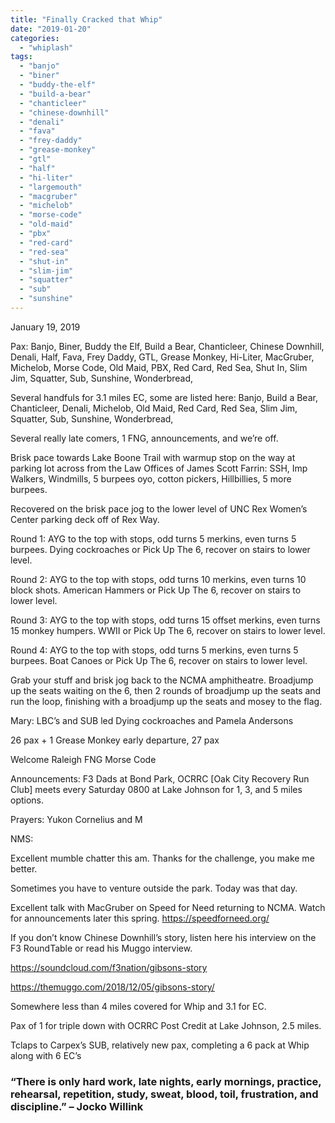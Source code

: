 ```yaml
---
title: "Finally Cracked that Whip"
date: "2019-01-20"
categories: 
  - "whiplash"
tags: 
  - "banjo"
  - "biner"
  - "buddy-the-elf"
  - "build-a-bear"
  - "chanticleer"
  - "chinese-downhill"
  - "denali"
  - "fava"
  - "frey-daddy"
  - "grease-monkey"
  - "gtl"
  - "half"
  - "hi-liter"
  - "largemouth"
  - "macgruber"
  - "michelob"
  - "morse-code"
  - "old-maid"
  - "pbx"
  - "red-card"
  - "red-sea"
  - "shut-in"
  - "slim-jim"
  - "squatter"
  - "sub"
  - "sunshine"
---
```


January 19, 2019

Pax: Banjo, Biner, Buddy the Elf, Build a Bear, Chanticleer, Chinese Downhill, Denali, Half, Fava, Frey Daddy, GTL, Grease Monkey, Hi-Liter, MacGruber, Michelob, Morse Code, Old Maid, PBX, Red Card, Red Sea, Shut In, Slim Jim, Squatter, Sub, Sunshine, Wonderbread,

Several handfuls for 3.1 miles EC, some are listed here: Banjo, Build a Bear, Chanticleer, Denali, Michelob, Old Maid, Red Card, Red Sea, Slim Jim, Squatter, Sub, Sunshine, Wonderbread,  

Several really late comers, 1 FNG, announcements, and we’re off.  

Brisk pace towards Lake Boone Trail with warmup stop on the way at parking lot across from the Law Offices of James Scott Farrin: SSH, Imp Walkers, Windmills, 5 burpees oyo, cotton pickers, Hillbillies, 5 more burpees.  

Recovered on the brisk pace jog to the lower level of UNC Rex Women’s Center parking deck off of Rex Way.

Round 1: AYG to the top with stops, odd turns 5 merkins, even turns 5 burpees. Dying cockroaches or Pick Up The 6, recover on stairs to lower level.

Round 2: AYG to the top with stops, odd turns 10 merkins, even turns 10 block shots. American Hammers or Pick Up The 6, recover on stairs to lower level.

Round 3: AYG to the top with stops, odd turns 15 offset merkins, even turns 15 monkey humpers. WWII or Pick Up The 6, recover on stairs to lower level.

Round 4: AYG to the top with stops, odd turns 5 merkins, even turns 5 burpees. Boat Canoes or Pick Up The 6, recover on stairs to lower level.  

Grab your stuff and brisk jog back to the NCMA amphitheatre. Broadjump up the seats waiting on the 6, then 2 rounds of broadjump up the seats and run the loop, finishing with a broadjump up the seats and mosey to the flag.  

Mary: LBC’s and SUB led Dying cockroaches and Pamela Andersons  

26 pax + 1 Grease Monkey early departure, 27 pax

Welcome Raleigh FNG Morse Code

Announcements: F3 Dads at Bond Park, OCRRC \[Oak City Recovery Run Club\] meets every Saturday 0800 at Lake Johnson for 1, 3, and 5 miles options.

Prayers: Yukon Cornelius and M  

NMS:

Excellent mumble chatter this am. Thanks for the challenge, you make me better.

Sometimes you have to venture outside the park. Today was that day.

Excellent talk with MacGruber on Speed for Need returning to NCMA. Watch for announcements later this spring. https://speedforneed.org/

If you don’t know Chinese Downhill’s story, listen here his interview on the F3 RoundTable or read his Muggo interview.

https://soundcloud.com/f3nation/gibsons-story

https://themuggo.com/2018/12/05/gibsons-story/

Somewhere less than 4 miles covered for Whip and 3.1 for EC.

Pax of 1 for triple down with OCRRC Post Credit at Lake Johnson, 2.5 miles.

Tclaps to Carpex’s SUB, relatively new pax, completing a 6 pack at Whip along with 6 EC’s  

### “There is only hard work, late nights, early mornings, practice, rehearsal, repetition, study, sweat, blood, toil, frustration, and discipline.” – Jocko Willink
